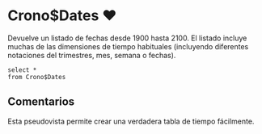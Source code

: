 ﻿---
SidebarGroup: "index-time-views"
---

# Crono$Dates ❤️

Devuelve un listado de fechas desde 1900 hasta 2100. El listado incluye muchas de las dimensiones de tiempo habituales (incluyendo diferentes notaciones del trimestres, mes, semana o fechas).


```
select *
from Crono$Dates
```

## Comentarios

Esta pseudovista permite crear una verdadera tabla de tiempo fácilmente.


